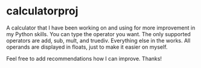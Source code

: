 # calculatorproj
A calculator that I have been working on and using for more improvement in my Python skills.
You can type the operator you want. The only supported operators are add, sub, mult, and truediv. Everything else in the works.
All operands are displayed in floats, just to make it easier on myself.

Feel free to add recommendations how I can improve. Thanks!
